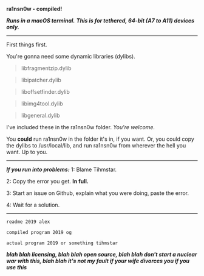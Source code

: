 **ra1nsn0w - compiled!**

***Runs in a macOS terminal.***
__*This is for tethered, 64-bit (A7 to A11) devices only.*__


---


First things first.

You're gonna need some dynamic libraries (dylibs).

> libfragmentzip.dylib

> libipatcher.dylib

> liboffsetfinder.dylib

> libimg4tool.dylib

> libgeneral.dylib

I've included these in the ra1nsn0w folder. *You're welcome.*

You **could** run ra1nsn0w in the folder it's in, if you want. Or, you could copy the dylibs to /usr/local/lib, and run ra1nsn0w from wherever the hell you want. Up to you. 

---

***If you run into problems:***
1: Blame Tihmstar.

2: Copy the error you get. **In full.**

3: Start an issue on Github, explain what you were doing, paste the error.

4: Wait for a solution.

----

`readme 2019 alex`

`compiled program 2019 og`

`actual program 2019 or something tihmstar`


***blah blah licensing, blah blah open source, blah blah don't start a nuclear war with this, blah blah it's not my fault if your wife divorces you if you use this***
